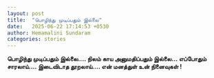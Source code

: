 ```yaml
---
layout: post
title:  "பொழிந்து முடிப்பதும் இல்லை"
date:   2025-06-22 17:14:53 +0530
author: Hemamalini Sundaram
categories: stories
---
```


**பொழிந்து முடிப்பதும் இல்லை\.... நிலம் காய அனுமதிப்பதும் இல்லை\... எப்போதும்
சாரலாய்\.... இடைவிடாத தூறலாய்\.... என் மனத்துள் உன் நினைவுகள் !**
